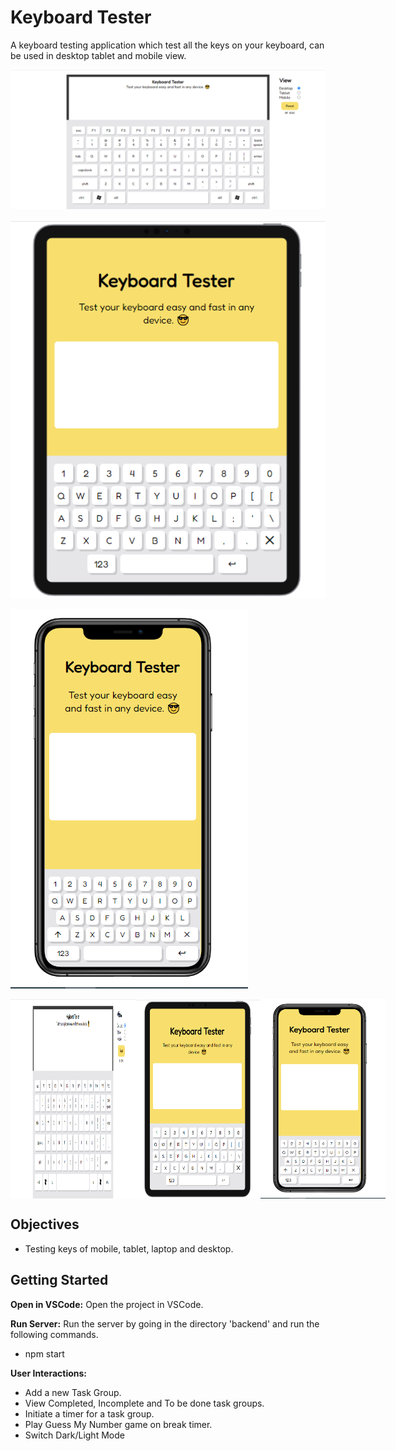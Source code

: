 # Keyboard Tester

A keyboard testing application which test all the keys on your keyboard, can be used in desktop tablet and mobile view.
<!-- -->
![Screenshot](screenshots/Capture1.PNG)
<!-- -->
![Screenshot](screenshots/Capture2.PNG)
<!-- -->
![Screenshot](screenshots/Capture3.PNG)

<div style="display:flex;">
    <img src="screenshots/Capture1.PNG" alt="Screenshot 1" width="200"">
    <img src="screenshots/Capture2.PNG" alt="Screenshot 2" width="200"">
    <img src="screenshots/Capture3.PNG" alt="Screenshot 2" width="200"">

</div>

## Objectives

- Testing keys of mobile, tablet, laptop and desktop.

## Getting Started

**Open in VSCode:**
Open the project in VSCode.

**Run Server:**
Run the server by going in the directory 'backend' and run the following commands.

- npm start

**User Interactions:**

- Add a new Task Group.
- View Completed, Incomplete and To be done task groups.
- Initiate a timer for a task group.
- Play Guess My Number game on break timer.
- Switch Dark/Light Mode
